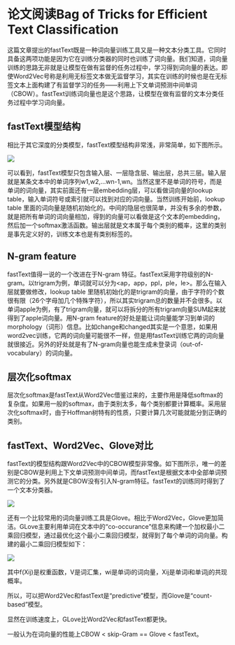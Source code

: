 # 论文阅读Bag of Tricks for Efficient Text Classification

这篇文章提出的fastText既是一种词向量训练工具又是一种文本分类工具。它同时具备这两项功能是因为它在训练分类器的同时也训练了词向量。我们知道，词向量训练的思路无非就是让模型在做有监督的任务过程中，学习得到词向量的表达。即使Word2Vec号称是利用无标签文本做无监督学习，其实在训练的时候也是在无标签文本上面构建了有监督学习的任务——利用上下文单词预测中间单词（CBOW）。fastText训练词向量也是这个思路，让模型在做有监督的文本分类任务过程中学习词向量。

## fastText模型结构

相比于其它深度的分类模型，fastText模型结构非常浅，非常简单，如下图所示。

![](https://raw.githubusercontent.com/dantezhao/paper-notes/master/0004/lilong_fastText.png)

可以看到，fastText模型只包含输入层、一层隐含层、输出层，总共三层。输入层就是某条文本中的单词序列w1,w2,...wn-1,wn。当然这里不是单词的符号，而是单词的词向量，其实前面还有一层embedding层，可以看做词向量的lookup table，输入单词符号或索引就可以找到对应的词向量。当然训练开始前，lookup table 里面的词向量是随机初始化的。中间的隐层也很简单，并没有多余的参数，就是把所有单词的词向量相加，得到的向量可以看做是这个文本的embedding，然后加一个softmax激活函数。输出层就是文本属于每个类别的概率，这里的类别是事先定义好的，训练文本也是有类别标签的。

## N-gram feature

fastText值得一说的一个改进在于N-gram 特征。fastText采用字符级别的N-gram。以trigram为例，单词<apple>就可以分为<ap，app，ppl，ple，le>。那么在输入层就要做修改，lookup table 里随机初始化的是trigram的向量，由于字符的个数很有限（26个字母加几个特殊字符），所以其实trigram总的数量并不会很多。以单词apple为例，有了trigram向量，就可以将拆分的所有trigram向量SUM起来就得到了apple词向量。用N-gram feature的好处是能让词向量能学习到单词的morphology（词形）信息。比如change和changed其实是一个意思，如果用word2vec训练，它两的词向量可能很不一样，但是用fastText训练它两的词向量就很接近。另外的好处就是有了N-gram向量也能生成未登录词（out-of-vocabulary）的词向量。

## 层次化softmax

层次化softmax是fastText从Word2Vec借鉴过来的，主要作用是降低softmax的复杂度。如果用一般的softmax，由于类别太多，每个类别都要计算概率。采用层次化softmax时，由于Hoffman树特有的性质，只要计算几次可能就能分到正确的类别。

## fastText、Word2Vec、Glove对比

fastText的模型结构跟Word2Vec中的CBOW模型非常像。如下图所示，唯一的差别是CBOW是利用上下文单词预测中间单词，而fastText是根据文本中全部单词预测它的分类。另外就是CBOW没有引入N-gram特征。fastText的训练同时得到了一个文本分类器。

![](https://raw.githubusercontent.com/dantezhao/paper-notes/master/0004/lilong_CBOW.png)

还有一个比较常用的词向量训练工具是Glove。相比于Word2Vec，Glove更加简洁。GLove主要利用单词在文本中的“co-occurance”信息来构建一个加权最小二乘回归模型，通过最优化这个最小二乘回归模型，就得到了每个单词的词向量。构建的最小二乘回归模型如下：

![](https://raw.githubusercontent.com/dantezhao/paper-notes/master/0004/lilong_Glove.png)

其中f(Xij)是权重函数，V是词汇集，wi是单词i的词向量，Xij是单词i和单词j的共现概率。

所以，可以把Word2Vec和fastText是“predictive”模型，而Glove是“count-based”模型。

显然在训练速度上，GLove比Word2Vec和fastText都更快。

一般认为在词向量的性能上CBOW < skip-Gram == Glove < fastText。
